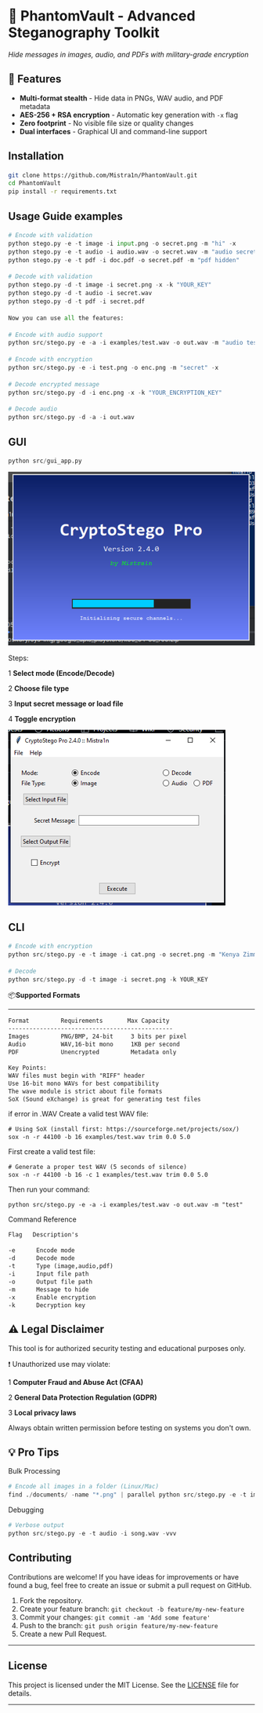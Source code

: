 # 🔐 PhantomVault - Advanced Steganography Toolkit  
*Hide messages in images, audio, and PDFs with military-grade encryption* 

## 🌟 Features  
- **Multi-format stealth** - Hide data in PNGs, WAV audio, and PDF metadata  
- **AES-256 + RSA encryption** - Automatic key generation with `-x` flag  
- **Zero footprint** - No visible file size or quality changes  
- **Dual interfaces** - Graphical UI and command-line support 
## Installation

```bash
git clone https://github.com/Mistra1n/PhantomVault.git
cd PhantomVault
pip install -r requirements.txt
```
## Usage Guide examples
```python
# Encode with validation
python stego.py -e -t image -i input.png -o secret.png -m "hi" -x
python stego.py -e -t audio -i audio.wav -o secret.wav -m "audio secret"
python stego.py -e -t pdf -i doc.pdf -o secret.pdf -m "pdf hidden"

# Decode with validation
python stego.py -d -t image -i secret.png -x -k "YOUR_KEY"
python stego.py -d -t audio -i secret.wav
python stego.py -d -t pdf -i secret.pdf

Now you can use all the features:

# Encode with audio support
python src/stego.py -e -a -i examples/test.wav -o out.wav -m "audio test"

# Encode with encryption
python src/stego.py -e -i test.png -o enc.png -m "secret" -x

# Decode encrypted message
python src/stego.py -d -i enc.png -x -k "YOUR_ENCRYPTION_KEY"

# Decode audio
python src/stego.py -d -a -i out.wav
```
## GUI

```python
python src/gui_app.py  
```
![start](https://raw.githubusercontent.com/mistr4in/Mistr4in/refs/heads/main/App.PNG)

Steps:

1 **Select mode (Encode/Decode)**

2 **Choose file type**

3 **Input secret message or load file**

4 **Toggle encryption**

![start](https://raw.githubusercontent.com/mistr4in/Mistr4in/refs/heads/main/2.PNG)
## CLI

```python 
# Encode with encryption  
python src/stego.py -e -t image -i cat.png -o secret.png -m "Kenya Zimmerman" -x  

# Decode  
python src/stego.py -d -t image -i secret.png -k YOUR_KEY  
```

📦**Supported  Formats**
______________________
```
Format         Requirements       Max Capacity
-----------------------------------------------
Images         PNG/BMP, 24-bit     3 bits per pixel
Audio          WAV,16-bit mono     1KB per second
PDF            Unencrypted         Metadata only

Key Points:
WAV files must begin with "RIFF" header
Use 16-bit mono WAVs for best compatibility
The wave module is strict about file formats
SoX (Sound eXchange) is great for generating test files
```
if error in .WAV
Create a valid test WAV file:
```
# Using SoX (install first: https://sourceforge.net/projects/sox/)
sox -n -r 44100 -b 16 examples/test.wav trim 0.0 5.0
```
First create a valid test file:
```
# Generate a proper test WAV (5 seconds of silence)
sox -n -r 44100 -b 16 -c 1 examples/test.wav trim 0.0 5.0
```
Then run your command:
```
python src/stego.py -e -a -i examples/test.wav -o out.wav -m "test"
```
 Command Reference
```
Flag   Description's

-e	    Encode mode
-d	    Decode mode
-t	    Type (image,audio,pdf)
-i	    Input file path
-o	    Output file path
-m	    Message to hide
-x	    Enable encryption
-k	    Decryption key
```



## ⚠️ Legal Disclaimer
This tool is for authorized security testing and educational purposes only.

❗ Unauthorized use may violate:

1 **Computer Fraud and Abuse Act (CFAA)**

2 **General Data Protection Regulation (GDPR)**

3 **Local privacy laws**

Always obtain written permission before testing on systems you don't own.

## 💡 Pro Tips
Bulk Processing
```python
# Encode all images in a folder (Linux/Mac)  
find ./documents/ -name "*.png" | parallel python src/stego.py -e -t image -i {} -o ./secrets/{}  
```
Debugging
```python
# Verbose output  
python src/stego.py -e -t audio -i song.wav -vvv    
```
## Contributing

Contributions are welcome! If you have ideas for improvements or have found a bug, feel free to create an issue or submit a pull request on GitHub.

1. Fork the repository.
2. Create your feature branch: `git checkout -b feature/my-new-feature`
3. Commit your changes: `git commit -am 'Add some feature'`
4. Push to the branch: `git push origin feature/my-new-feature`
5. Create a new Pull Request.

---

## License

This project is licensed under the MIT License. See the [LICENSE](LICENSE) file for details.

---

